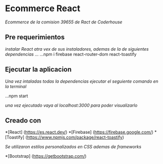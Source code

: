# Ecommerce React

_Ecommerce de la comision 39655 de Ract  de Coderhouse_

## Pre requerimientos

_instalar React atra vex de sus instaladores, ademas de la de siguientes dependencias_
...
...npm i firebase react-router-dom react-toastify

## Ejecutar la aplicacion

_Una vez intaladas todas la dependencias ejecutar el seguiente comando en la terminal_

...npm start

_una vez ejecutado vaya al localhost:3000 para poder visualizarlo_

## Creado con

*[React] (https://es.react.dev/)
*[Firebase] (https://firebase.google.com/)
*[Toastify] (https://www.npmjs.com/package/react-toastify)

_Se utilizaron estilos personalizados en CSS ademas de frameworks_

*[Bootstrap] (https://getbootstrap.com/)
